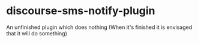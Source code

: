 # discourse-sms-notify-plugin

An unfinished plugin which does nothing
(When it's finished it is envisaged that it will do something)
